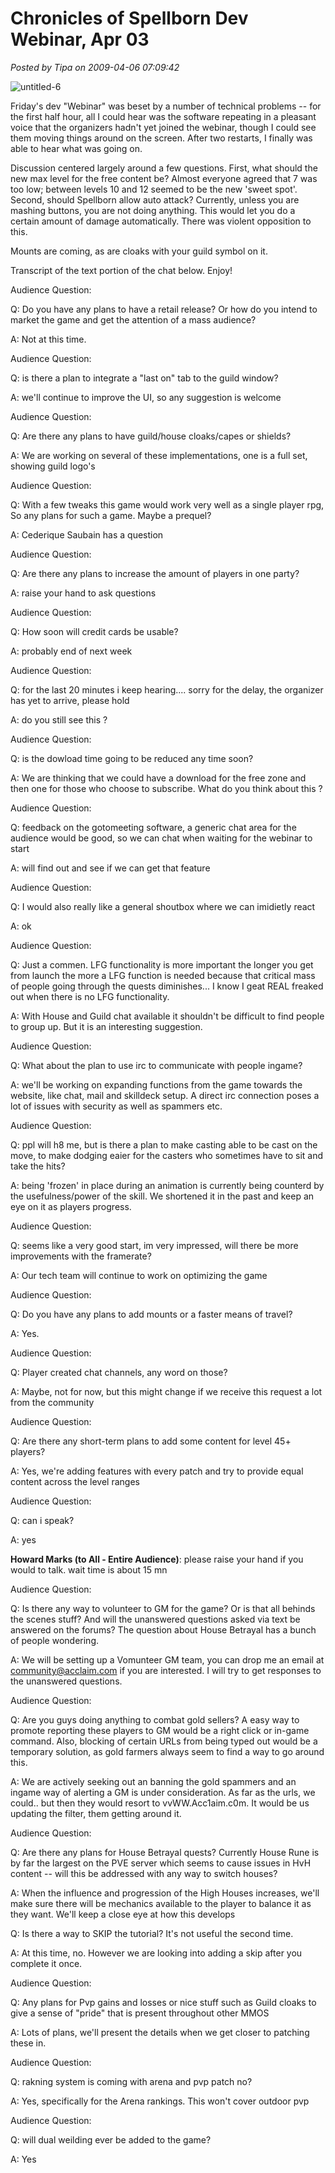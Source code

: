 # Chronicles of Spellborn Dev Webinar, Apr 03

*Posted by Tipa on 2009-04-06 07:09:42*

![untitled-6](../uploads/2009/04/untitled-6.jpg "untitled-6")

Friday's dev "Webinar" was beset by a number of technical problems -- for the first half hour, all I could hear was the software repeating in a pleasant voice that the organizers hadn't yet joined the webinar, though I could see them moving things around on the screen. After two restarts, I finally was able to hear what was going on.

Discussion centered largely around a few questions. First, what should the new max level for the free content be? Almost everyone agreed that 7 was too low; between levels 10 and 12 seemed to be the new 'sweet spot'. Second, should Spellborn allow auto attack? Currently, unless you are mashing buttons, you are not doing anything. This would let you do a certain amount of damage automatically. There was violent opposition to this.

Mounts are coming, as are cloaks with your guild symbol on it.

Transcript of the text portion of the chat below. Enjoy!

 <!-- @page { size: 8.5in 11in; margin-right: 1.25in; margin-top: 1in; margin-bottom: 1in } P { margin-bottom: 0.08in } -->  Audience Question:  

 Q: Do you have any plans to have a retail release? Or how do you intend to market the game and get the attention of a mass audience?

 A: Not at this time.

   
 

 Audience Question:  

 Q: is there a plan to integrate a "last on" tab to the guild window?

 A: we'll continue to improve the UI, so any suggestion is welcome

   
 

 Audience Question:  

 Q: Are there any plans to have guild/house cloaks/capes or shields?

 A: We are working on several of these implementations, one is a full set, showing guild logo's

   
 

 Audience Question:  

 Q: With a few tweaks this game would work very well as a single player rpg, So any plans for such a game. Maybe a prequel?

 A: Cederique Saubain has a question

   
 

 Audience Question:  

 Q: Are there any plans to increase the amount of players in one party?

 A: raise your hand to ask questions

   
 

 Audience Question:  

 Q: How soon will credit cards be usable?

 A: probably end of next week

   
 

 Audience Question:  

 Q: for the last 20 minutes i keep hearing.... sorry for the delay, the organizer has yet to arrive, please hold

 A: do you still see this ?

   
 

 Audience Question:  

 Q: is the dowload time going to be reduced any time soon?

 A: We are thinking that we could have a download for the free zone and then one for those who choose to subscribe. What do you think about this ?

   
 

 Audience Question:  

 Q: feedback on the gotomeeting software, a generic chat area for the audience would be good, so we can chat when waiting for the webinar to start

 A: will find out and see if we can get that feature

   
 

 Audience Question:  

 Q: I would also really like a general shoutbox where we can imidietly react

 A: ok

   
 

 Audience Question:  

 Q: Just a commen. LFG functionality is more important the longer you get from launch the more a LFG function is needed because that critical mass of people going through the quests diminishes... I know I geat REAL freaked out when there is no LFG functionality.  

 A: With House and Guild chat available it shouldn't be difficult to find people to group up. But it is an interesting suggestion.

   
 

 Audience Question:  

 Q: What about the plan to use irc to communicate with people ingame?

 A: we'll be working on expanding functions from the game towards the website, like chat, mail and skilldeck setup. A direct irc connection poses a lot of issues with security as well as spammers etc.  

   
 

   
 

 Audience Question:  

 Q: ppl will h8 me, but is there a plan to make casting able to be cast on the move, to make dodging eaier for the casters who sometimes have to sit and take the hits?

 A: being 'frozen' in place during an animation is currently being counterd by the usefulness/power of the skill. We shortened it in the past and keep an eye on it as players progress.

   
 

 Audience Question:  

 Q: seems like a very good start, im very impressed, will there be more improvements with the framerate?

 A: Our tech team will continue to work on optimizing the game

   
 

 Audience Question:  

 Q: Do you have any plans to add mounts or a faster means of travel?

 A: Yes.

   
 

 Audience Question:  

 Q: Player created chat channels, any word on those?

 A: Maybe, not for now, but this might change if we receive this request a lot from the community

   
 

 Audience Question:  

 Q: Are there any short-term plans to add some content for level 45+ players?  

 A: Yes, we're adding features with every patch and try to provide equal content across the level ranges

   
 

 Audience Question:  

 Q: can i speak?

 A: yes

   
 

 **Howard Marks (to All - Entire Audience)**: please raise your hand if you would to talk. wait time is about 15 mn

 Audience Question:  

 Q: Is there any way to volunteer to GM for the game? Or is that all behinds the scenes stuff? And will the unanswered questions asked via text be answered on the forums? The question about House Betrayal has a bunch of people wondering.

 A: We will be setting up a Vomunteer GM team, you can drop me an email at community@acclaim.com if you are interested. I will try to get responses to the unanswered questions.

   
 

 Audience Question:  

 Q: Are you guys doing anything to combat gold sellers? A easy way to promote reporting these players to GM would be a right click or in-game command. Also, blocking of certain URLs from being typed out would be a temporary solution, as gold farmers always seem to find a way to go around this.

 A: We are actively seeking out an banning the gold spammers and an ingame way of alerting a GM is under consideration. As far as the urls, we could.. but then they would resort to vvWW.Acc1aim.c0m. It would be us updating the filter, them getting around it.

   
 

 Audience Question:  

 Q: Are there any plans for House Betrayal quests? Currently House Rune is by far the largest on the PVE server which seems to cause issues in HvH content -- will this be addressed with any way to switch houses?

 A: When the influence and progression of the High Houses increases, we'll make sure there will be mechanics available to the player to balance it as they want. We'll keep a close eye at how this develops

   
 

 Q: Is there a way to SKIP the tutorial? It's not useful the second time.

 A: At this time, no. However we are looking into adding a skip after you complete it once.

   
 

 Audience Question:  

 Q: Any plans for Pvp gains and losses or nice stuff such as Guild cloaks to give a sense of "pride" that is present throughout other MMOS

 A: Lots of plans, we'll present the details when we get closer to patching these in.

   
 

 Audience Question:  

 Q: rakning system is coming with arena and pvp patch no?

 A: Yes, specifically for the Arena rankings. This won't cover outdoor pvp

   
 

 Audience Question:  

 Q: will dual weilding ever be added to the game?

 A: Yes

   
 

 

